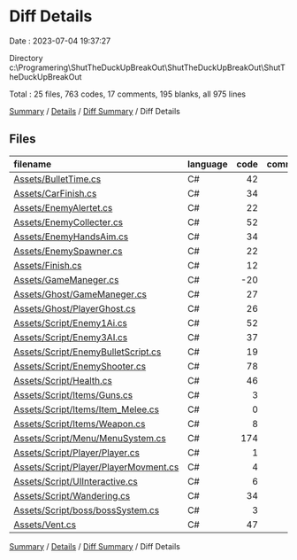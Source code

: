 # Diff Details

Date : 2023-07-04 19:37:27

Directory c:\\Programering\\ShutTheDuckUpBreakOut\\ShutTheDuckUpBreakOut\\ShutTheDuckUpBreakOut

Total : 25 files,  763 codes, 17 comments, 195 blanks, all 975 lines

[Summary](results.md) / [Details](details.md) / [Diff Summary](diff.md) / Diff Details

## Files
| filename | language | code | comment | blank | total |
| :--- | :--- | ---: | ---: | ---: | ---: |
| [Assets/BulletTime.cs](/Assets/BulletTime.cs) | C# | 42 | 0 | 10 | 52 |
| [Assets/CarFinish.cs](/Assets/CarFinish.cs) | C# | 34 | 2 | 7 | 43 |
| [Assets/EnemyAlertet.cs](/Assets/EnemyAlertet.cs) | C# | 22 | 0 | 10 | 32 |
| [Assets/EnemyCollecter.cs](/Assets/EnemyCollecter.cs) | C# | 52 | 2 | 14 | 68 |
| [Assets/EnemyHandsAim.cs](/Assets/EnemyHandsAim.cs) | C# | 34 | 1 | 4 | 39 |
| [Assets/EnemySpawner.cs](/Assets/EnemySpawner.cs) | C# | 22 | 1 | 5 | 28 |
| [Assets/Finish.cs](/Assets/Finish.cs) | C# | 12 | 0 | 14 | 26 |
| [Assets/GameManeger.cs](/Assets/GameManeger.cs) | C# | -20 | -2 | -6 | -28 |
| [Assets/Ghost/GameManeger.cs](/Assets/Ghost/GameManeger.cs) | C# | 27 | 1 | 4 | 32 |
| [Assets/Ghost/PlayerGhost.cs](/Assets/Ghost/PlayerGhost.cs) | C# | 26 | 2 | 4 | 32 |
| [Assets/Script/Enemy1Ai.cs](/Assets/Script/Enemy1Ai.cs) | C# | 52 | 0 | 5 | 57 |
| [Assets/Script/Enemy3AI.cs](/Assets/Script/Enemy3AI.cs) | C# | 37 | 0 | 10 | 47 |
| [Assets/Script/EnemyBulletScript.cs](/Assets/Script/EnemyBulletScript.cs) | C# | 19 | 2 | 3 | 24 |
| [Assets/Script/EnemyShooter.cs](/Assets/Script/EnemyShooter.cs) | C# | 78 | 0 | 15 | 93 |
| [Assets/Script/Health.cs](/Assets/Script/Health.cs) | C# | 46 | 3 | 18 | 67 |
| [Assets/Script/Items/Guns.cs](/Assets/Script/Items/Guns.cs) | C# | 3 | 0 | 2 | 5 |
| [Assets/Script/Items/Item_Melee.cs](/Assets/Script/Items/Item_Melee.cs) | C# | 0 | 0 | 2 | 2 |
| [Assets/Script/Items/Weapon.cs](/Assets/Script/Items/Weapon.cs) | C# | 8 | 0 | 5 | 13 |
| [Assets/Script/Menu/MenuSystem.cs](/Assets/Script/Menu/MenuSystem.cs) | C# | 174 | 4 | 57 | 235 |
| [Assets/Script/Player/Player.cs](/Assets/Script/Player/Player.cs) | C# | 1 | 0 | 0 | 1 |
| [Assets/Script/Player/PlayerMovment.cs](/Assets/Script/Player/PlayerMovment.cs) | C# | 4 | 0 | 0 | 4 |
| [Assets/Script/UIInteractive.cs](/Assets/Script/UIInteractive.cs) | C# | 6 | 0 | 0 | 6 |
| [Assets/Script/Wandering.cs](/Assets/Script/Wandering.cs) | C# | 34 | 0 | 2 | 36 |
| [Assets/Script/boss/bossSystem.cs](/Assets/Script/boss/bossSystem.cs) | C# | 3 | 0 | 1 | 4 |
| [Assets/Vent.cs](/Assets/Vent.cs) | C# | 47 | 1 | 9 | 57 |

[Summary](results.md) / [Details](details.md) / [Diff Summary](diff.md) / Diff Details